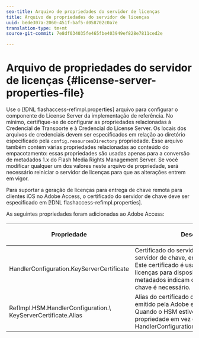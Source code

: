 ```yaml
---
seo-title: Arquivo de propriedades do servidor de licenças
title: Arquivo de propriedades do servidor de licenças
uuid: bede307a-2060-451f-baf5-d058702c0a7e
translation-type: tm+mt
source-git-commit: 7e8df034035fe465fbe403949ef828e7811ced2e

---
```



# Arquivo de propriedades do servidor de licenças {#license-server-properties-file}

Use o [!DNL flashaccess-refimpl.properties] arquivo para configurar o componente do License Server da implementação de referência. No mínimo, certifique-se de configurar as propriedades relacionadas à Credencial de Transporte e à Credencial do License Server. Os locais dos arquivos de credenciais devem ser especificados em relação ao diretório especificado pela `config.resourcesDirectory` propriedade. Esse arquivo também contém várias propriedades relacionadas ao conteúdo do empacotamento: essas propriedades são usadas apenas para a conversão de metadados 1.x do Flash Media Rights Management Server. Se você modificar qualquer um dos valores neste arquivo de propriedade, será necessário reiniciar o servidor de licenças para que as alterações entrem em vigor.

Para suportar a geração de licenças para entrega de chave remota para clientes iOS no Adobe Access, o certificado do servidor de chave deve ser especificado em [!DNL flashaccess-refimpl.properties].

As seguintes propriedades foram adicionadas ao Adobe Access:

<table frame="all" colsep="1" rowsep="1" class="+ topic/table adobe-d/table " id="table_xz2_lwy_n4"> 
 <thead class="- topic/thead "> 
  <tr rowsep="1" class="- topic/row "> 
   <th colname="1" class="- topic/entry entry"> <p class="- topic/p ">Propriedade </p> </th> 
   <th colname="2" class="- topic/entry entry"> <p class="- topic/p ">Descrição </p> </th> 
  </tr> 
 </thead>
 <tbody class="- topic/tbody "> 
  <tr rowsep="1" class="- topic/row "> 
   <td colname="1" class="- topic/entry "><span class="codeph"> HandlerConfiguration.KeyServerCertificate</span> </td> 
   <td colname="2" class="- topic/entry "> Certificado do servidor de licença do servidor de chave, emitido pela Adobe. Este certificado é usado para gerar licenças para dispositivos iOS, quando os metadados indicam que um Servidor-chave é necessário. </td> 
  </tr> 
  <tr rowsep="0" class="- topic/row "> 
   <td colname="1" class="- topic/entry "><span class="codeph"> RefImpl.HSM.HandlerConfiguration.\ KeyServerCertificate.Alias</span> </td> 
   <td colname="2" class="- topic/entry ">Alias do certificado do servidor de chave emitido pela Adobe e armazenado no HSM. Quando o HSM estiver ativado, use essa propriedade em vez de <span class="codeph"> HandlerConfiguration.KeyServerCertificate</span>. </td> 
  </tr> 
 </tbody> 
</table>

